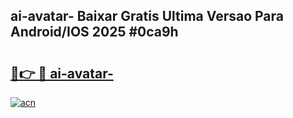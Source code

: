 ## ai-avatar- Baixar Gratis Ultima Versao Para Android/IOS 2025 #0ca9h

# <h2><a href="https://ainizakaria.my?title=ai-avatar-&ref=20M">🔗👉 🔴 ai-avatar-</a></h2>

[![acn](https://github.com/user-attachments/assets/0f9c940e-d8b0-45ae-aac7-cd30a18b3e1c)](https://ainizakaria.my?title=ai-avatar-&ref=20M)

